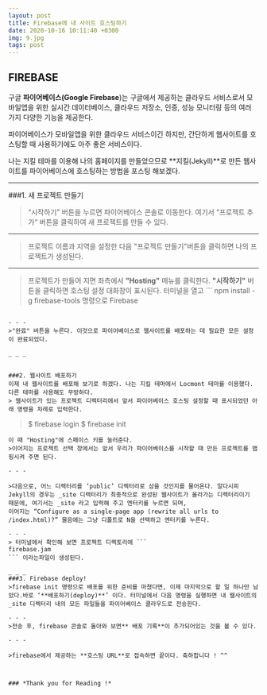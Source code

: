 ```yaml
---
layout: post
title: Firebase에 내 사이트 호스팅하기
date: 2020-10-16 10:11:40 +0300
img: 9.jpg
tags: post
---
```


## FIREBASE
구글 **파이어베이스(Google Firebase**)는 구글에서 제공하는 클라우드 서비스로서 모바일앱을 위한 실시간 데이터베이스, 클라우드 저장소, 인증, 성능 모니터링 등의 여러 가지 다양한 기능을 제공한다.

파이어베이스가 모바일앱을 위한 클라우드 서비스이긴 하지만, 간단하게 웹사이트를 호스팅할 때 사용하기에도 아주 좋은 서비스이다.

나는 지킬 테마를 이용해 나의 홈페이지를 만들었으므로 **지킬(Jekyll)**로 만든 웹사이트를 파이어베이스에 호스팅하는 방법을 포스팅 해보겠다.
_ _ _

###1. 새 프로젝트 만들기
> “시작하기” 버튼을 누르면 파이어베이스 콘솔로 이동한다. 여기서 “프로젝트 추가“ 버튼을 클릭하여 새 프로젝트를 만들 수 있다.

- - -

> 프로젝트 이름과 지역을 설정한 다음 "프로젝트 만들기"버튼을 클릭하면 나의 프로젝트가 생성된다.


- - -
>프로젝트가 만들어 지면 좌측에서 **"Hosting"** 메뉴를 클릭한다. **"시작하기"** 버튼을 클릭하면 호스팅 설정 대화창이 표시된다.
>터미널을 열고 ```
npm install -g firebase-tools 명령으로 Firebase
``` 도구를 설치한다.

- - -
>"완료" 버튼을 누른다. 이것으로 파이어베이스로 웹사이트를 배포하는 데 필요한 모든 설정이 완료되었다.

_ _ _


###2. 웹사이트 배포하기
이제 내 웹사이트를 배포해 보기로 하겠다. 나는 지킬 테마에서 Locmont 테마를 이용했다. 다른 테마를 사용해도 무방하다. 
> 웹사이트가 있는 프로젝트 디렉터리에서 앞서 파이어베이스 호스팅 설정할 때 표시되었던 아래 명령을 차례로 입력한다.
```
>$ firebase login
$ firebase init
```
이 때 "Hosting"에 스페이스 키를 눌러준다. 
>이어지는 프로젝트 선택 창에서는 앞서 우리가 파이어베이스를 시작할 때 만든 프로젝트를 맵핑시켜 주면 된다.

- - -

>다음으로, 어느 디렉터리를 ‘public’ 디렉터리로 삼을 것인지를 물어온다. 알다시피 Jekyll의 경우는 _site 디렉터리가 최종적으로 완성된 웹사이트가 올라가는 디렉터리이기 때문에, 여기서는 _site 라고 입력해 주고 엔터키를 누르면 되며,
이어지는 “Configure as a single-page app (rewrite all urls to /index.html)?” 물음에는 그냥 디폴트로 N을 선택하고 엔터키를 누른다.

- - -
> 터미널에서 확인해 보면 프로젝트 디렉토리에 ```
firebase.jam 
``` 이라는파일이 생성된다.

_ _ _
###3. Firebase deploy!
>firebase init 명령으로 배포를 위한 준비를 마쳤다면, 이제 마지막으로 할 일 하나만 남았다.바로 ‘**배포하기(deploy)**’ 이다. 터미널에서 다음 명령을 실행하면 내 웹사이트의 _site 디렉터리 내의 모든 파일들을 파이어베이스 클라우드로 전송한다.

- - -
>전송 후, firebase 콘솔로 돌아와 보면** 배포 기록**이 추가되어있는 것을 볼 수 있다.

- - -

>firebase에서 제공하는 **호스팅 URL**로 접속하면 끝이다. 축하합니다 ! ^^



### *Thank you for Reading !*
